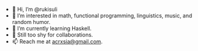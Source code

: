 - 👋 Hi, I’m @rukisuli
- 👀 I’m interested in math, functional programming, linguistics, music, and random humor.
- 🌱 I’m currently learning Haskell.
- 💞️ Still too shy for collaborations.
- 📫 Reach me at acrxsia@gmail.com.
